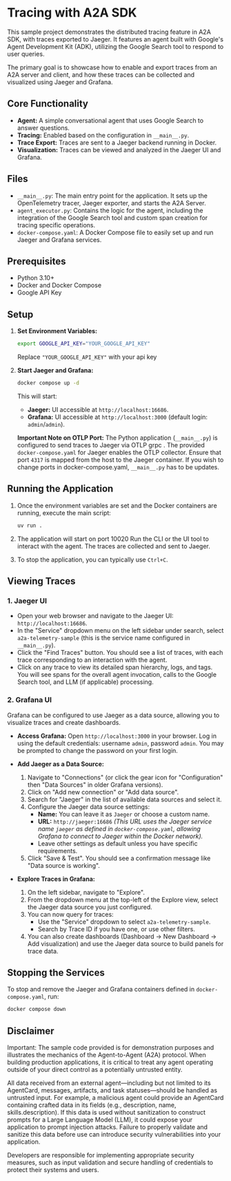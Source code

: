 # Tracing with A2A SDK

This sample project demonstrates the distributed tracing feature in A2A SDK, with traces exported to Jaeger. It features an agent built with  Google's Agent Development Kit (ADK), utilizing the Google Search tool to respond to user queries.

The primary goal is to showcase how to enable and export traces from an A2A server and client, and how these traces can be collected and visualized using Jaeger and Grafana.

## Core Functionality

* **Agent:** A simple conversational agent that uses Google Search to answer questions.
* **Tracing:** Enabled based on the configuration in  `__main__.py`.
* **Trace Export:** Traces are sent to a Jaeger backend running in Docker.
* **Visualization:** Traces can be viewed and analyzed in the Jaeger UI and Grafana.

## Files

* `__main__.py`: The main entry point for the application. It sets up the OpenTelemetry tracer, Jaeger exporter, and starts the A2A Server.
* `agent_executor.py`: Contains the logic for the agent, including the integration of the Google Search tool and custom span creation for tracing specific operations.
* `docker-compose.yaml`: A Docker Compose file to easily set up and run Jaeger and Grafana services.

## Prerequisites

* Python 3.10+
* Docker and Docker Compose
* Google API Key

## Setup

1. **Set Environment Variables:**

    ```bash
    export GOOGLE_API_KEY="YOUR_GOOGLE_API_KEY"
    ```

    Replace `"YOUR_GOOGLE_API_KEY"` with your api key

2. **Start Jaeger and Grafana:**

    ```bash
    docker compose up -d
    ```

    This will start:
    * **Jaeger:** UI accessible at `http://localhost:16686`.
    * **Grafana:** UI accessible at `http://localhost:3000` (default login: `admin`/`admin`).

    **Important Note on OTLP Port:** The Python application (`__main__.py`) is configured to send traces to Jaeger via OTLP grpc . The provided `docker-compose.yaml` for Jaeger enables the OTLP collector. Ensure that port `4317` is mapped from the host to the Jaeger container. If you wish to change ports in docker-compose.yaml, `__main__.py` has to be updates.

## Running the Application

1. Once the environment variables are set and the Docker containers are running, execute the main script:

    ```bash
    uv run .
    ```

2. The application will start on port 10020
    Run the CLI or the UI tool to interact with the agent. The traces are collected and sent to Jaeger.

3. To stop the application, you can typically use `Ctrl+C`.

## Viewing Traces

### 1. Jaeger UI

* Open your web browser and navigate to the Jaeger UI: `http://localhost:16686`.
* In the "Service" dropdown menu on the left sidebar under search, select `a2a-telemetry-sample` (this is the service name configured in `__main__.py`).
* Click the "Find Traces" button. You should see a list of traces, with each trace corresponding to an interaction with the agent.
* Click on any trace to view its detailed span hierarchy, logs, and tags. You will see spans for the overall agent invocation, calls to the Google Search tool, and LLM (if applicable) processing.

### 2. Grafana UI

Grafana can be configured to use Jaeger as a data source, allowing you to visualize traces and create dashboards.

* **Access Grafana:** Open `http://localhost:3000` in your browser. Log in using the default credentials: username `admin`, password `admin`. You may be prompted to change the password on your first login.

* **Add Jaeger as a Data Source:**
    1. Navigate to "Connections" (or click the gear icon for "Configuration" then "Data Sources" in older Grafana versions).
    2. Click on "Add new connection" or "Add data source".
    3. Search for "Jaeger" in the list of available data sources and select it.
    4. Configure the Jaeger data source settings:
        * **Name:** You can leave it as `Jaeger` or choose a custom name.
        * **URL:** `http://jaeger:16686`
            *(This URL uses the Jaeger service name `jaeger` as defined in `docker-compose.yaml`, allowing Grafana to connect to Jaeger within the Docker network).*
        * Leave other settings as default unless you have specific requirements.
    5. Click "Save & Test". You should see a confirmation message like "Data source is working".

* **Explore Traces in Grafana:**
    1. On the left sidebar, navigate to "Explore".
    2. From the dropdown menu at the top-left of the Explore view, select the Jaeger data source you just configured.
    3. You can now query for traces:
        * Use the "Service" dropdown to select `a2a-telemetry-sample`.
        * Search by Trace ID if you have one, or use other filters.
    4. You can also create dashboards (Dashboard -> New Dashboard -> Add visualization) and use the Jaeger data source to build panels for trace data.

## Stopping the Services

To stop and remove the Jaeger and Grafana containers defined in `docker-compose.yaml`, run:

```bash
docker compose down
```

## Disclaimer

Important: The sample code provided is for demonstration purposes and illustrates the mechanics of the Agent-to-Agent (A2A) protocol. When building production applications, it is critical to treat any agent operating outside of your direct control as a potentially untrusted entity.

All data received from an external agent—including but not limited to its AgentCard, messages, artifacts, and task statuses—should be handled as untrusted input. For example, a malicious agent could provide an AgentCard containing crafted data in its fields (e.g., description, name, skills.description). If this data is used without sanitization to construct prompts for a Large Language Model (LLM), it could expose your application to prompt injection attacks.  Failure to properly validate and sanitize this data before use can introduce security vulnerabilities into your application.

Developers are responsible for implementing appropriate security measures, such as input validation and secure handling of credentials to protect their systems and users.
